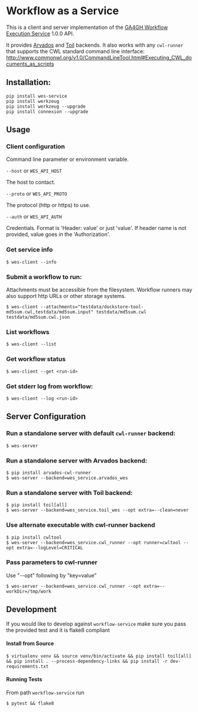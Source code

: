 # Workflow as a Service

This is a client and server implementation of the [GA4GH Workflow
Execution Service](https://github.com/ga4gh/workflow-execution-schemas) 1.0.0 API.

It provides [Arvados](https://arvados.org/) and [Toil](http://toil.ucsc-cgl.org/) backends.  It
also works with any `cwl-runner` that supports the CWL standard command line
interface: http://www.commonwl.org/v1.0/CommandLineTool.html#Executing_CWL_documents_as_scripts

## Installation:

```
pip install wes-service
pip install werkzeug
pip install werkzeug --upgrade
pip install connexion --upgrade
```

## Usage

### Client configuration

Command line parameter or environment variable.

`--host` or `WES_API_HOST`

The host to contact.

`--proto` or `WES_API_PROTO`

The protocol (http or https) to use.

`--auth` or `WES_API_AUTH`

Credentials.  Format is 'Header: value' or just 'value'.  If header name is not provided, value goes in the 'Authorization'.

### Get service info

```
$ wes-client --info
```

### Submit a workflow to run:

Attachments must be accessible from the filesystem.  Workflow runners may also support http URLs or other storage systems.

```
$ wes-client --attachments="testdata/dockstore-tool-md5sum.cwl,testdata/md5sum.input" testdata/md5sum.cwl testdata/md5sum.cwl.json
```

### List workflows

```
$ wes-client --list
```

### Get workflow status

```
$ wes-client --get <run-id>
```

### Get stderr log from workflow:

```
$ wes-client --log <run-id>
```

## Server Configuration

### Run a standalone server with default `cwl-runner` backend:

```
$ wes-server
```

### Run a standalone server with Arvados backend:

```
$ pip install arvados-cwl-runner
$ wes-server --backend=wes_service.arvados_wes
```

### Run a standalone server with Toil backend:

```
$ pip install toil[all]
$ wes-server --backend=wes_service.toil_wes --opt extra=--clean=never
```

### Use alternate executable with cwl-runner backend

```
$ pip install cwltool
$ wes-server --backend=wes_service.cwl_runner --opt runner=cwltool --opt extra=--logLevel=CRITICAL
```

### Pass parameters to cwl-runner

Use "--opt" following by "key=value"

```
$ wes-server --backend=wes_service.cwl_runner --opt extra=--workDir=/tmp/work
```

## Development
If you would like to develop against `workflow-service` make sure you pass the provided test and it is flake8 compliant

#### Install from Source

```
$ virtualenv venv && source venv/bin/activate && pip install toil[all] && pip install . --process-dependency-links && pip install -r dev-requirements.txt
```

#### Running Tests
From path `workflow-service` run

```
$ pytest && flake8
```
